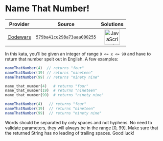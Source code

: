 [_metadata_:generated]: - "true"

# Name That Number!

<!-- INFO TABLE BEGIN -->

| Provider                                        | Source                                                                               | Solutions                                                                                                                                                    |
| :---------------------------------------------: | :----------------------------------------------------------------------------------: | :----------------------------------------------------------------------------------------------------------------------------------------------------------: |
| [Codewars](../../../docs/providers/Codewars.md) | [`579ba41ce298a73aaa000255`](https://www.codewars.com/kata/579ba41ce298a73aaa000255) | [<img src="https://res.cloudinary.com/rascaltwo/image/upload/v1631924076/javascript_ehszr7.svg" alt="JavaScript" title="JavaScript" width="50" />](solve.js) |

<!-- INFO TABLE END -->

In this kata, you'll be given an integer of range `0 <= x <= 99` and have to return that number spelt out in English. A few examples:

```java
nameThatNumber(4)  // returns "four"
nameThatNumber(19) // returns "nineteen"
nameThatNumber(99) // returns "ninety nine"
```

```python
name_that_number(4)   # returns "four"
name_that_number(19)  # returns "nineteen"
name_that_number(99)  # returns "ninety nine"
```

```javascript
nameThatNumber(4)   // returns "four"
nameThatNumber(19)  // returns "nineteen"
nameThatNumber(99)  // returns "ninety nine"
```

Words should be separated by only spaces and not hyphens. No need to validate parameters, they will always be in the range [0, 99]. Make sure that the returned String has no leading of trailing spaces. Good luck!


